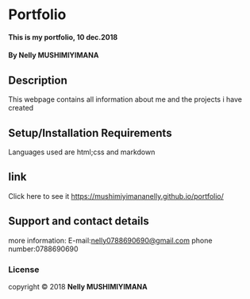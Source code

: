 # Portfolio
#### This is my portfolio,  10 dec.2018
#### By Nelly MUSHIMIYIMANA
## Description
This webpage contains all information about me and the projects i have created
## Setup/Installation Requirements
Languages used are html;css and markdown
## link
Click here to see it https://mushimiyimananelly.github.io/portfolio/
## Support and contact details
more information:
E-mail:nelly0788690690@gmail.com
phone number:0788690690
### License
copyright © 2018 **Nelly MUSHIMIYIMANA**
  